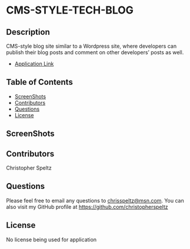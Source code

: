 # CMS-STYLE-TECH-BLOG

## Description
CMS-style blog site similar to a Wordpress site, where developers can publish their blog posts and comment on other developers’ posts as well.

- [Application Link](https://mighty-shelf-03730.herokuapp.com/)

## Table of Contents
- [ScreenShots](#screenshots)
- [Contributors](#contributors)
- [Questions](#questions)
- [License](#license)


## ScreenShots



## Contributors
Christopher Speltz

## Questions
Please feel free to email any questions to chrisspeltz@msn.com. You can also visit my GitHub profile at https://github.com/christopherspeltz

## License
No license being used for application
